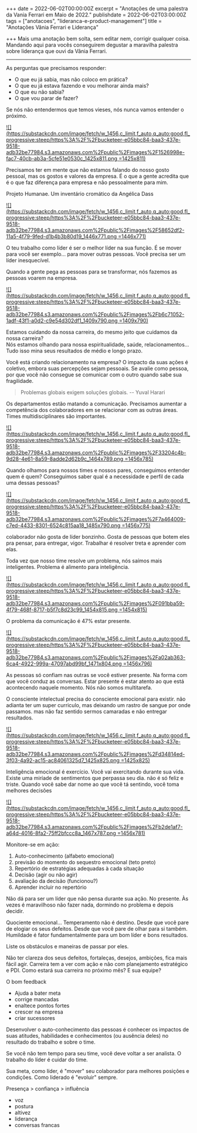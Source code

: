 +++
date = 2022-06-02T00:00:00Z
excerpt = "Anotações de uma palestra da Vania Ferrari em Maio de 2022."
publishdate = 2022-06-02T03:00:00Z
tags = ["anotacoes", "lideranca-e-product-management"]
title = "Anotações Vânia Ferrari e Liderança"

+++
Mais uma anotação bem solta, sem editar nem, corrigir qualquer coisa. Mandando aqui para vocês conseguirem degustar a maravilha palestra sobre liderança que ouvi da Vânia Ferrari.

***

As perguntas que precisamos responder:

* O que eu já sabia, mas não coloco em prática?
* O que eu já estava fazendo e vou melhorar ainda mais?
* O que eu não sabia?
* O que vou parar de fazer?

Se nós não entendermos que temos vieses, nós nunca vamos entender o próximo.

[![](https://substackcdn.com/image/fetch/w_1456,c_limit,f_auto,q_auto:good,fl_progressive:steep/https%3A%2F%2Fbucketeer-e05bbc84-baa3-437e-9518-adb32be77984.s3.amazonaws.com%2Fpublic%2Fimages%2F1526998e-fac7-40cb-ab3a-5cfe51e0530c_1425x811.png =1425x811)](https://substackcdn.com/image/fetch/f_auto,q_auto:good,fl_progressive:steep/https%3A%2F%2Fbucketeer-e05bbc84-baa3-437e-9518-adb32be77984.s3.amazonaws.com%2Fpublic%2Fimages%2F1526998e-fac7-40cb-ab3a-5cfe51e0530c_1425x811.png)

Precisamos ter em mente que não estamos falando do nosso gosto pessoal, mas os gostos e valores da empresa. É o que a gente acredita que é o que faz diferença para empresa e não pessoalmente para mim.

Projeto Humanae. Um inventário cromático da Angélica Dass

[![](https://substackcdn.com/image/fetch/w_1456,c_limit,f_auto,q_auto:good,fl_progressive:steep/https%3A%2F%2Fbucketeer-e05bbc84-baa3-437e-9518-adb32be77984.s3.amazonaws.com%2Fpublic%2Fimages%2F58652df2-11a5-4f79-9fed-d1b4b3b80d19_1446x771.png =1446x771)](https://substackcdn.com/image/fetch/f_auto,q_auto:good,fl_progressive:steep/https%3A%2F%2Fbucketeer-e05bbc84-baa3-437e-9518-adb32be77984.s3.amazonaws.com%2Fpublic%2Fimages%2F58652df2-11a5-4f79-9fed-d1b4b3b80d19_1446x771.png)

O teu trabalho como líder é ser o melhor líder na sua função. É se mover para você ser exemplo... para mover outras pessoas. Você precisa ser um líder inesquecível.

Quando a gente pega as pessoas para se transformar, nós fazemos as pessoas voarem na empresa.

[![](https://substackcdn.com/image/fetch/w_1456,c_limit,f_auto,q_auto:good,fl_progressive:steep/https%3A%2F%2Fbucketeer-e05bbc84-baa3-437e-9518-adb32be77984.s3.amazonaws.com%2Fpublic%2Fimages%2Fb6c71052-1adf-43f1-a0d2-c9e54d302df1_1409x790.png =1409x790)](https://substackcdn.com/image/fetch/f_auto,q_auto:good,fl_progressive:steep/https%3A%2F%2Fbucketeer-e05bbc84-baa3-437e-9518-adb32be77984.s3.amazonaws.com%2Fpublic%2Fimages%2Fb6c71052-1adf-43f1-a0d2-c9e54d302df1_1409x790.png)

Estamos cuidando da nossa carreira, do mesmo jeito que cuidamos da nossa carreira?  
Nós estamos olhando para nossa espiritualidade, saúde, relacionamentos...  
Tudo isso mina seus resultados de médio e longo prazo.

Você está criando relacionamento na empresa? O impacto da suas ações é coletivo, embora suas percepções sejam pessoais. Se avalie como pessoa, por que você não consegue se comunicar com o outro quando sabe sua fragilidade.

> Problemas globais exigem soluções globais. -- Yuval Harari

Os departamentos estão matando a comunicação. Precisamos aumentar a competência dos colaboradores em se relacionar com as outras áreas. Times multidisciplinares são importantes.

[![](https://substackcdn.com/image/fetch/w_1456,c_limit,f_auto,q_auto:good,fl_progressive:steep/https%3A%2F%2Fbucketeer-e05bbc84-baa3-437e-9518-adb32be77984.s3.amazonaws.com%2Fpublic%2Fimages%2F33204c4b-9d28-4e61-8a59-8adde2d62b9c_1464x789.png =1456x785)](https://substackcdn.com/image/fetch/f_auto,q_auto:good,fl_progressive:steep/https%3A%2F%2Fbucketeer-e05bbc84-baa3-437e-9518-adb32be77984.s3.amazonaws.com%2Fpublic%2Fimages%2F33204c4b-9d28-4e61-8a59-8adde2d62b9c_1464x789.png)

Quando olhamos para nossos times e nossos pares, conseguimos entender quem é quem? Conseguimos saber qual é a necessidade e perfil de cada uma dessas pessoas?

[![](https://substackcdn.com/image/fetch/w_1456,c_limit,f_auto,q_auto:good,fl_progressive:steep/https%3A%2F%2Fbucketeer-e05bbc84-baa3-437e-9518-adb32be77984.s3.amazonaws.com%2Fpublic%2Fimages%2F7a464009-c7ed-4433-8301-6524c815aa18_1485x790.png =1456x775)](https://substackcdn.com/image/fetch/f_auto,q_auto:good,fl_progressive:steep/https%3A%2F%2Fbucketeer-e05bbc84-baa3-437e-9518-adb32be77984.s3.amazonaws.com%2Fpublic%2Fimages%2F7a464009-c7ed-4433-8301-6524c815aa18_1485x790.png)

colaborador não gosta de líder bonzinho. Gosta de pessoas que botem eles pra pensar, para entregar, vigor. Trabalhar é resolver treta e aprender com elas.

Toda vez que nosso time resolve um problema, nós saímos mais inteligentes. Problema é alimento para inteligência.

[![](https://substackcdn.com/image/fetch/w_1456,c_limit,f_auto,q_auto:good,fl_progressive:steep/https%3A%2F%2Fbucketeer-e05bbc84-baa3-437e-9518-adb32be77984.s3.amazonaws.com%2Fpublic%2Fimages%2F091bba59-4f79-468f-8717-b5f7c8d23c99_1454x815.png =1454x815)](https://substackcdn.com/image/fetch/f_auto,q_auto:good,fl_progressive:steep/https%3A%2F%2Fbucketeer-e05bbc84-baa3-437e-9518-adb32be77984.s3.amazonaws.com%2Fpublic%2Fimages%2F091bba59-4f79-468f-8717-b5f7c8d23c99_1454x815.png)

O problema da comunicação é 47% estar presente.

[![](https://substackcdn.com/image/fetch/w_1456,c_limit,f_auto,q_auto:good,fl_progressive:steep/https%3A%2F%2Fbucketeer-e05bbc84-baa3-437e-9518-adb32be77984.s3.amazonaws.com%2Fpublic%2Fimages%2Fa02ab363-6ca4-4922-999a-47097abd99bf_1471x804.png =1456x796)](https://substackcdn.com/image/fetch/f_auto,q_auto:good,fl_progressive:steep/https%3A%2F%2Fbucketeer-e05bbc84-baa3-437e-9518-adb32be77984.s3.amazonaws.com%2Fpublic%2Fimages%2Fa02ab363-6ca4-4922-999a-47097abd99bf_1471x804.png)

As pessoas só confiam nas outras se você estiver presente. Na forma com que você conduz as conversas. Estar presente é estar atento ao que está acontecendo naquele momento. Nós não somos multitarefa.

O consciente intelectual precisa do consciente emocional para existir. não adianta ter um super curriculo, mas deixando um rastro de sangue por onde passamos. mas não faz sentido sermos camaradas e não entregar resultados.

[![](https://substackcdn.com/image/fetch/w_1456,c_limit,f_auto,q_auto:good,fl_progressive:steep/https%3A%2F%2Fbucketeer-e05bbc84-baa3-437e-9518-adb32be77984.s3.amazonaws.com%2Fpublic%2Fimages%2Fd34814ed-3f03-4a92-ac15-ac84061325d7_1425x825.png =1425x825)](https://substackcdn.com/image/fetch/f_auto,q_auto:good,fl_progressive:steep/https%3A%2F%2Fbucketeer-e05bbc84-baa3-437e-9518-adb32be77984.s3.amazonaws.com%2Fpublic%2Fimages%2Fd34814ed-3f03-4a92-ac15-ac84061325d7_1425x825.png)

Inteligência emocional é exercício. Você vai exercitando durante sua vida. Existe uma miríade de sentimentos que perpassa seu dia. não é só feliz e triste. Quando você sabe dar nome ao que você tá sentindo, você toma melhores decisões

[![](https://substackcdn.com/image/fetch/w_1456,c_limit,f_auto,q_auto:good,fl_progressive:steep/https%3A%2F%2Fbucketeer-e05bbc84-baa3-437e-9518-adb32be77984.s3.amazonaws.com%2Fpublic%2Fimages%2Fb2de1af7-a64d-4016-8fa2-75ff2bfccc8a_1467x787.png =1456x781)](https://substackcdn.com/image/fetch/f_auto,q_auto:good,fl_progressive:steep/https%3A%2F%2Fbucketeer-e05bbc84-baa3-437e-9518-adb32be77984.s3.amazonaws.com%2Fpublic%2Fimages%2Fb2de1af7-a64d-4016-8fa2-75ff2bfccc8a_1467x787.png)

Monitore-se em ação:

1. Auto-conhecimento (alfabeto emocional)
2. previsão do momento do sequestro emocional (teto preto)
3. Repertório de estratégias adequadas à cada situação
4. Decisão (agir ou não agir)
5. avaliação da decisão (funcionou?)
6. Aprender incluir no repertório

Não dá para ser um líder que não pensa durante sua ação. No presente. Às vezes é maravilhoso não fazer nada, dormindo no problema e depois decidir.

Quociente emocional... Temperamento não é destino. Desde que você pare de elogiar os seus defeitos. Desde que você pare de olhar para si também. Humildade é fator fundamentalmente para um bom líder e bons resultados.

Liste os obstáculos e maneiras de passar por eles.

Não ter clareza dos seus defeitos, fortaleças, desejos, ambições, fica mais fácil agir. Carreira tem a ver com ação e não com planejamento estratégico e PDI. Como estará sua carreira no próximo mês? E sua equipe?

O bom feedback

* Ajuda a bater meta
* corrige mancadas
* enaltece pontos fortes
* crescer na empresa
* criar sucessores

Desenvolver o auto-conhecimento das pessoas é conhecer os impactos de suas atitudes, habilidades e conhecimentos (ou ausência deles) no resultado do trabalho e sobre o time.

Se você não tem tempo para seu time, você deve voltar a ser analista. O trabalho do líder é cuidar do time.

Sua meta, como líder, é "mover" seu colaborador para melhores posições e condições. Como liderado é "evoluir" sempre.

Presença > confiança > influência

* voz
* postura
* altivez
* liderança
* conversas francas